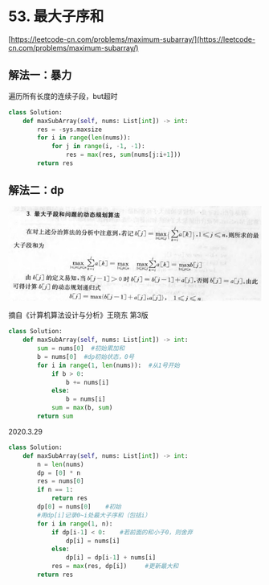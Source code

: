 # 53. 最大子序和

[https://leetcode-cn.com/problems/maximum-subarray/](https://leetcode-cn.com/problems/maximum-subarray/)

## 解法一：暴力

遍历所有长度的连续子段，but超时

```python
class Solution:
    def maxSubArray(self, nums: List[int]) -> int:
        res = -sys.maxsize
        for i in range(len(nums)):
            for j in range(i, -1, -1):
                res = max(res, sum(nums[j:i+1]))
        return res
```

## 解法二：dp

![](../.gitbook/assets/20180614214551620-1.jpg)

摘自《计算机算法设计与分析》王晓东 第3版

```python
class Solution:
    def maxSubArray(self, nums: List[int]) -> int:
        sum = nums[0]  #初始累加和
        b = nums[0]  #dp初始状态，0号
        for i in range(1, len(nums)):  #从1号开始
            if b > 0:
                b += nums[i]
            else:
                b = nums[i]
            sum = max(b, sum)
        return sum
```

2020.3.29

```python
class Solution:
    def maxSubArray(self, nums: List[int]) -> int:
        n = len(nums)
        dp = [0] * n
        res = nums[0]
        if n == 1:
            return res
        dp[0] = nums[0]    #初始
        #用dp[i]记录0~i处最大子序和（包括i）
        for i in range(1, n):
            if dp[i-1] < 0:    #若前面的和小于0，则舍弃
                dp[i] = nums[i]
            else:
                dp[i] = dp[i-1] + nums[i]
            res = max(res, dp[i])     #更新最大和
        return res
```

